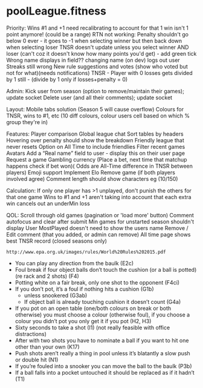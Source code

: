 # poolLeague.fitness

Priority:
	Wins #1 and +1 need recalibrating to account for that 1 win isn't 1 point anymore! (could be a range)
	RTN not working:
		Penalty shouldn't go below 0 ever - it goes to -1 when selecting winner but then back down when selecting loser
		TNSR doesn't update unless you select winner AND loser (can't coz it doesn't know how many points you'd get) - add green tick
		Wrong name displays in field??
	changing name (on dev) logs out user
	Streaks still wrong
	New rule suggestions and votes (show who voted but not for what)(needs notifications)
	TNSR - Player with 0 losses gets divided by 1 still - (divide by 1 only if losses+penalty = 0)

Admin:
	Kick user from season (option to remove/maintain their games); update socket
	Delete user (and all their comments); update socket
	
Layout:
	Mobile tabs solution (Season 5 will cause overflow)
	Colours for TNSR, wins to #1, etc (10 diff colours, colour users cell based on which % group they're in)

Features:
	Player comparison
	Global league chat
	Sort tables by headers
	Hovering over penalty should show the breakdown
	Friendly league that never resets
	Option on All Time to include friendlies
	Filter recent games
	Avatars
	Add a “Real name” field to user - display this on their user page
	Request a game
	Gambling currency (Place a bet, next time that matchup happens check if bet won)( Odds are All-Time difference in TNSR between players)
	Emoji support
	Implement Elo
	Remove game (if both players involved agree)
	Comment length should show characters eg (10/150)

Calculation:
	If only one player has >1 unplayed, don't punish the others for that one game
	Wins to #1 and +1 aren't taking into account that each extra win cancels out an underMin loss

QOL:
	Scroll through old games (pagination or 'load more' button)
	Comment autofocus and clear after submit
	Min games for unstarted season shouldn't display
	User MostPlayed doesn't need to show the users name
	Remove / Edit comment (that you added, or admin can remove)
	All time page shows best TNSR record (closed seasons only)


	http://www.epa.org.uk/images/rules/World%20Rules%202015.pdf
- You can play any direction from the baulk (E2c)
- Foul break if four object balls don’t touch the cushion (or a ball is potted) (re rack and 2 shots) (F4)
- Potting white on a fair break, only one shot to the opponent (F4ci)
- If you don’t pot, it’s a foul if nothing hits a cushion (G1b)
    - unless snookered (G3ab)
    - If object ball is already touching cushion it doesn’t count (G4a)
- If you pot on an open table (one/both colours on break or both otherwise) you must choose a colour (otherwise foul), if you choose a colour you didn’t pot you only get it if you pot (H2, H3)
- Sixty seconds to take a shot (I1) (not really feasible with office distractions)
- After with two shots you have to nominate a ball if you want to hit one other than your own (K17)
- Push shots aren’t really a thing in pool unless it’s blatantly a slow push or double hit (N1)
- If you’re fouled into a snooker you can move the ball to the baulk (P3b)
- If a ball falls into a pocket untouched it should be replaced as if it hadn’t (T1)
